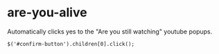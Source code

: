 # are-you-alive
Automatically clicks yes to the "Are you still watching" youtube popups.

`$('#confirm-button').children[0].click();`
